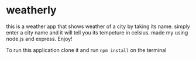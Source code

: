 # weatherly
this is a weather app that shows weather of a city by taking its name.
simply enter a city name and it will tell you its tempeture in celsius.
made my using node.js and express.
Enjoy!


To run this application clone it and run ``npm install`` on the terminal
